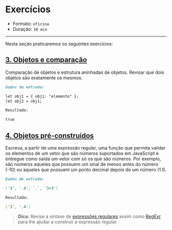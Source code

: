 # Exercícios

* Formato: `oficina`
* Duração: `10 min`

***

Nesta seção praticaremos os seguintes exercícios:

## [3. Objetos e comparação](https://github.com/Laboratoria/ec-js-deep-dive-exercises/blob/foundations/foundations/02-structures.js)

Comparação de objetos e estrutura aninhadas de objetos. Revisar que dois objetos são exatamente os mesmos.

```markdown
Dados de entrada:

let obj1 = { obj1: "elemento" };
let obj2 = obj1;

Resultado:

true
```

## [4. Objetos pré-construídos](https://github.com/Laboratoria/ec-js-deep-dive-exercises/blob/foundationsfoundations/03-objects.js)

Escreva, a partir de uma expressão regular, uma função que permita validar os elementos de um vetor que são números suportados em JavaScript e entregue como saída um vetor com só os que são números. Por exemplo, são números aqueles que possuem um sinal de menos antes do número (-10) ou aqueles que possuem um ponto decimal depois de um número (1.1).

```markdown
Dados de entrada:

['3', '.4', '.', '3+3']

Resultado:

['3', '.4']
```

> **Dica:** Revise a sintaxe de [expressões regulares](https://developer.mozilla.org/en-US/docs/Web/JavaScript/Reference/Global_Objects/RegExp) assim como [RegExr](https://regexr.com/) para lhe ajudar a construir a expressão regular.
